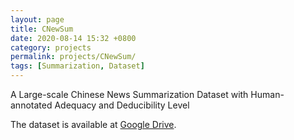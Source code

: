 ```yaml
---
layout: page
title: CNewSum
date: 2020-08-14 15:32 +0800
category: projects
permalink: projects/CNewSum/
tags: [Summarization, Dataset]
---
```


A Large-scale Chinese News Summarization Dataset with Human-annotated Adequacy and Deducibility Level

The dataset is available at <a href="https://drive.google.com/file/d/1G0TVryoXSWfy1D8_pBZCdtuAzlmCMCnr/view?usp=sharing">Google Drive</a>.
